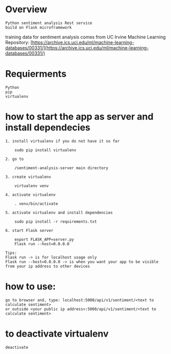 
# Overview
	
	Python sentiment analysis Rest service
	build on Flask microframework
	
training data for sentiment analysis comes from UC Irvine Machine Learning Repository:
[https://archive.ics.uci.edu/ml/machine-learning-databases/00331/](https://archive.ics.uci.edu/ml/machine-learning-databases/00331/)

# Requierments

	Python
	pip
	virtualenv

# how to start the app as server and install dependecies
	
	1. install virtualenv if you do not have it so far

		sudo pip install virtualenv

	2. go to 

		/sentiment-analysis-server main directory

	3. create virtualenv

		virtualenv venv

	4. activate virtualenv

		. venv/bin/activate

	5. activate virtualenv and install dependencies

		sudo pip install -r requirements.txt

	6. start Flask server

		export FLASK_APP=server.py
		Flask run --host=0.0.0.0

	Tips:
	Flask run -> is for localhost usage only
	Flask run --host=0.0.0.0 -> is when you want your app to be visible from your ip address to other devices

# how to use:

	go to browser and, type: localhost:5000/api/v1/sentiment/<text to calculate sentiment>
	or outside <your public ip address>:5000/api/v1/sentiment/<text to calculate sentiment>

# to deactivate virtualenv

	deactivate
